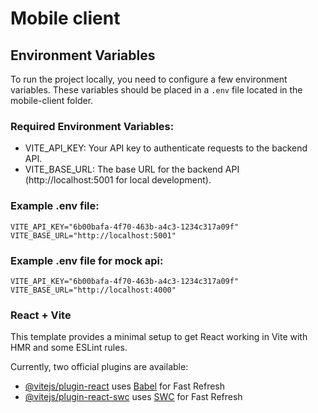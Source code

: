 # Mobile client

## Environment Variables

To run the project locally, you need to configure a few environment variables. These variables should be placed in a `.env` file located in the mobile-client folder.

### Required Environment Variables:
- VITE_API_KEY: Your API key to authenticate requests to the backend API.
- VITE_BASE_URL: The base URL for the backend API (http://localhost:5001 for local development).

### Example .env file:

```
VITE_API_KEY="6b00bafa-4f70-463b-a4c3-1234c317a09f"
VITE_BASE_URL="http://localhost:5001"
```

### Example .env file for mock api:

```
VITE_API_KEY="6b00bafa-4f70-463b-a4c3-1234c317a09f"
VITE_BASE_URL="http://localhost:4000"
```

### React + Vite

This template provides a minimal setup to get React working in Vite with HMR and some ESLint rules.

Currently, two official plugins are available:

- [@vitejs/plugin-react](https://github.com/vitejs/vite-plugin-react/blob/main/packages/plugin-react/README.md) uses [Babel](https://babeljs.io/) for Fast Refresh
- [@vitejs/plugin-react-swc](https://github.com/vitejs/vite-plugin-react-swc) uses [SWC](https://swc.rs/) for Fast Refresh
